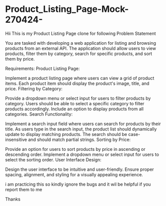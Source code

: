 # Product_Listing_Page-Mock-270424-

Hii
This is my Product Listing Page clone for following Problem Statement

You are tasked with developing a web application for listing and browsing products from an external API. The application should allow users to view products, filter them by category, search for specific products, and sort them by price.

Requirements:
Product Listing Page:

Implement a product listing page where users can view a grid of product items.
Each product item should display the product's image, title, and price.
Filtering by Category:

Provide a dropdown menu or select input for users to filter products by category.
Users should be able to select a specific category to filter products accordingly.
Include an option to display products from all categories.
Search Functionality:

Implement a search input field where users can search for products by their title.
As users type in the search input, the product list should dynamically update to display matching products.
The search should be case-insensitive and should match partial strings.
Sorting by Price:

Provide an option for users to sort products by price in ascending or descending order.
Implement a dropdown menu or select input for users to select the sorting order.
User Interface Design:

Design the user interface to be intuitive and user-friendly.
Ensure proper spacing, alignment, and styling for a visually appealing experience.

i am practicing this so kindly ignore the bugs and it wil be helpful if you report them to me

Thanks

